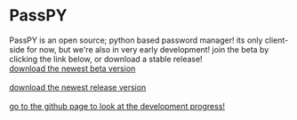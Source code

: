 <html>
<body>
<head><link rel="icon" type="image/png" href="favicon.ico"><head>
<h1>PassPY</h1>
<p>PassPY is an open source; python based password manager! its only client-side for now, but we're also in very early development! join the beta by clicking the link below, or download a stable release! 
  <br> <a href="https://drive.google.com/uc?export=download&id=1OAIHT8MA4Friq6Poy2e814RJV8Pvs7HI" title="download passPY beta">download the newest beta version </a> <br> <br> <a href="https://drive.google.com/uc?export=download&id=1q0rUmtRATjHooWVY0mGJ8zHMni6VsShf" title="download passPY release">download the newest release version </a> <br>
  <br> <a href="https://github.com/KayakerS6/PassPY" title="github page">go to the github page to look at the development progress! </a> <br>
  </p>


